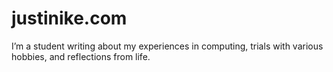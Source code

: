 # justinike.com

I’m a student writing about my experiences in computing, trials with various hobbies, and reflections from life.
